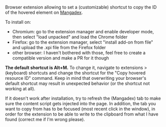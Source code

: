Browser extension allowing to set a (customizable) shortcut to copy the ID of the hovered element on [Mangadex](https://mangadex.org/). 

To install on:
* Chromium: go to the extension manager and enable developer mode, then select "load unpacked" and load the Chrome folder
* Firefox: go to the extension manager, select "install add-on from file" and upload the .xpi file from the Firefox folder
* other browser: I haven't bothered with those, feel free to create a compatible version and make a PR for it though 

**The default shortcut is Alt+M.** To change it, navigate to extensions > (keyboard) shortcuts and change the shortcut for the "Copy hovered resource ID" command. Keep in mind that overwriting your browser's default shortcut may result in unexpected behavior (or the shortcut not working at all).

If it doesn't work after installation, try to refresh the (Mangadex) tab to make sure the content script gets injected into the page. In addition, the tab you want to copy from has to be focused (most recent click in the window), in order for the extension to be able to write to the clipboard from what I have found (correct me if I'm wrong please).

